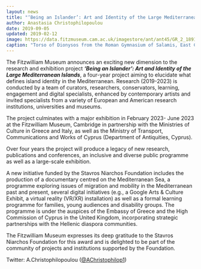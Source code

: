 ```yaml
---
layout: news
title: "‘Being an Islander’: Art and Identity of the Large Mediterranean Islands"
author: Anastasia Christophilopoulou
date: 2019-09-05
updated: 2019-02-12
image: https://data.fitzmuseum.cam.ac.uk/imagestore/ant/ant45/GR_2_1891_1_201603_mfj22_dc1.jpg
caption: "Torso of Dionysos from the Roman Gymnasium of Salamis, East Cyprus (Middle Roman 100 – 200 CE). Copyright Fitzwilliam Museum 2020."
---
```

The Fitzwilliam Museum announces an exciting new dimension to the research and exhibition project ***‘Being an Islander’: Art and Identity of the Large Mediterranean Islands***, a four-year project aiming to elucidate what defines island identity in the Mediterranean. Research (2019-2023) is conducted by a team of curators, researchers, conservators, learning, engagement and digital specialists, enhanced by contemporary artists and invited specialists from a variety of European and American research institutions, universities and museums.

The project culminates with a major exhibition in February 2023- June 2023 at the Fitzwilliam Museum, Cambridge in partnership with the Ministries of Culture in Greece and Italy, as well as the Ministry of Transport, Communications and Works of Cyprus (Department of Antiquities, Cyprus).

Over four years the project will produce a legacy of new research, publications and conferences, an inclusive and diverse public programme as well as a large-scale exhibition.

A new initiative funded by the Stavros Niarchos Foundation includes the production of a documentary centred on the Mediterranean Sea, a programme exploring issues of migration and mobility in the Mediterranean past and present, several digital initiatives (e.g., a Google Arts & Culture Exhibit, a virtual reality (VR/XR) installation) as well as a formal learning programme for families, young audiences and disability groups. The programme is under the auspices of the Embassy of Greece and the High Commission of Cyprus in the United Kingdom, incorporating strategic partnerships with the Hellenic diaspora communities.

The Fitzwilliam Museum expresses its deep gratitude to the Stavros Niarchos Foundation for this award and is delighted to be part of the community of projects and institutions supported by the Foundation.

Twitter: A.Christophilopoulou ([@AChristophilop1](https://twitter.com/AChristophilop1))

